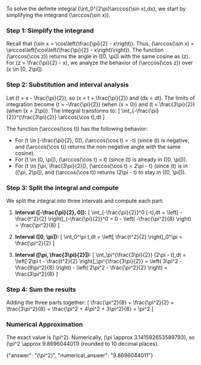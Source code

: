 


To solve the definite integral \(\int_0^{2\pi}\arccos(\sin x)\,dx\), we start by simplifying the integrand \(\arccos(\sin x)\). 

### Step 1: Simplify the integrand
Recall that \(\sin x = \cos\left(\frac{\pi}{2} - x\right)\). Thus, \(\arccos(\sin x) = \arccos\left(\cos\left(\frac{\pi}{2} - x\right)\right)\). The function \(\arccos(\cos z)\) returns the angle in \([0, \pi]\) with the same cosine as \(z\). For \(z = \frac{\pi}{2} - x\), we analyze the behavior of \(\arccos(\cos z)\) over \(x \in [0, 2\pi]\).

### Step 2: Substitution and interval analysis
Let \(t = x - \frac{\pi}{2}\), so \(x = t + \frac{\pi}{2}\) and \(dx = dt\). The limits of integration become \(t = -\frac{\pi}{2}\) (when \(x = 0\)) and \(t = \frac{3\pi}{2}\) (when \(x = 2\pi\)). The integral transforms to:
\[
\int_{-\frac{\pi}{2}}^{\frac{3\pi}{2}} \arccos(\cos t)\,dt
\]

The function \(\arccos(\cos t)\) has the following behavior:
- For \(t \in [-\frac{\pi}{2}, 0]\), \(\arccos(\cos t) = -t\) (since \(t\) is negative, and \(\arccos(\cos t)\) returns the non-negative angle with the same cosine).
- For \(t \in [0, \pi]\), \(\arccos(\cos t) = t\) (since \(t\) is already in \([0, \pi]\)).
- For \(t \in [\pi, \frac{3\pi}{2}]\), \(\arccos(\cos t) = 2\pi - t\) (since \(t\) is in \([\pi, 2\pi]\), and \(\arccos(\cos t)\) returns \(2\pi - t\) to stay in \([0, \pi]\)).

### Step 3: Split the integral and compute
We split the integral into three intervals and compute each part:
1. **Interval \([-\frac{\pi}{2}, 0]\):**
\[
\int_{-\frac{\pi}{2}}^0 (-t)\,dt = \left[ -\frac{t^2}{2} \right]_{-\frac{\pi}{2}}^0 = 0 - \left( -\frac{\pi^2}{8} \right) = \frac{\pi^2}{8}
\]

2. **Interval \([0, \pi]\):**
\[
\int_0^\pi t\,dt = \left[ \frac{t^2}{2} \right]_0^\pi = \frac{\pi^2}{2}
\]

3. **Interval \([\pi, \frac{3\pi}{2}]\):**
\[
\int_\pi^{\frac{3\pi}{2}} (2\pi - t)\,dt = \left[ 2\pi t - \frac{t^2}{2} \right]_\pi^{\frac{3\pi}{2}} = \left( 3\pi^2 - \frac{9\pi^2}{8} \right) - \left( 2\pi^2 - \frac{\pi^2}{2} \right) = \frac{3\pi^2}{8}
\]

### Step 4: Sum the results
Adding the three parts together:
\[
\frac{\pi^2}{8} + \frac{\pi^2}{2} + \frac{3\pi^2}{8} = \frac{\pi^2 + 4\pi^2 + 3\pi^2}{8} = \pi^2
\]

### Numerical Approximation
The exact value is \(\pi^2\). Numerically, \(\pi \approx 3.141592653589793\), so \(\pi^2 \approx 9.8696044011\) (rounded to 10 decimal places).

{"answer": "\(\pi^2\)", "numerical_answer": "9.8696044011"}